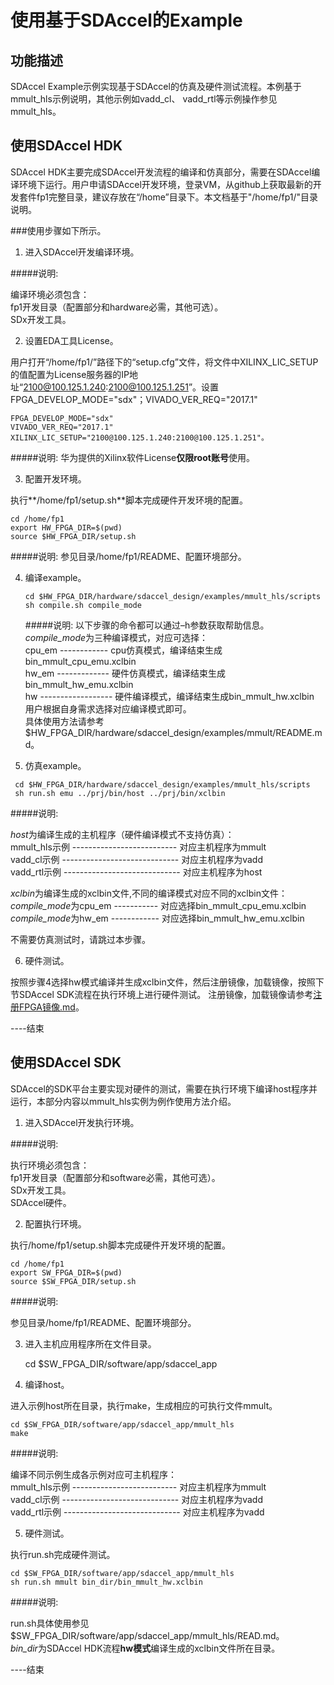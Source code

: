使用基于SDAccel的Example
========================

功能描述
--------------------------------------------------------------------------------------------------------------------------------------------------------------------------------

SDAccel Example示例实现基于SDAccel的仿真及硬件测试流程。本例基于mmult_hls示例说明，其他示例如vadd_cl、 vadd_rtl等示例操作参见mmult_hls。  

使用SDAccel HDK
---------------------------------------------------------------------------------------------------------------------------------------------------------------------------------

SDAccel HDK主要完成SDAccel开发流程的编译和仿真部分，需要在SDAccel编译环境下运行。用户申请SDAccel开发环境，登录VM，从github上获取最新的开发套件fp1完整目录，建议存放在“/home”目录下。本文档基于"/home/fp1/"目录说明。

###使用步骤如下所示。

1.  进入SDAccel开发编译环境。

  #####说明:

  编译环境必须包含：  
  fp1开发目录（配置部分和hardware必需，其他可选）。  
  SDx开发工具。

2.  设置EDA工具License。

  用户打开“/home/fp1/”路径下的“setup.cfg”文件，将文件中XILINX_LIC_SETUP的值配置为License服务器的IP地址“2100@100.125.1.240:2100@100.125.1.251”。设置FPGA_DEVELOP_MODE="sdx"；VIVADO_VER_REQ="2017.1"

  	FPGA_DEVELOP_MODE="sdx"  
  	VIVADO_VER_REQ="2017.1"  
  	XILINX_LIC_SETUP="2100@100.125.1.240:2100@100.125.1.251"。

  #####说明:
  华为提供的Xilinx软件License**仅限root账号**使用。

3.  配置开发环境。

  执行**/home/fp1/setup.sh**脚本完成硬件开发环境的配置。

  	cd /home/fp1
  	export HW_FPGA_DIR=$(pwd)
  	source $HW_FPGA_DIR/setup.sh
  #####说明:
  参见目录/home/fp1/README、配置环境部分。

4. 编译example。
   ```
   cd $HW_FPGA_DIR/hardware/sdaccel_design/examples/mmult_hls/scripts
   sh compile.sh compile_mode
   ```

   #####说明:
   以下步骤的命令都可以通过–h参数获取帮助信息。  
   *compile_mode*为三种编译模式，对应可选择：  
   cpu_em ------------ cpu仿真模式，编译结束生成bin_mmult_cpu_emu.xclbin  
   hw_em ------------- 硬件仿真模式，编译结束生成bin_mmult_hw_emu.xclbin   
   hw ------------------ 硬件编译模式，编译结束生成bin_mmult_hw.xclbin   
   用户根据自身需求选择对应编译模式即可。  
   具体使用方法请参考$HW\_FPGA_DIR/hardware/sdaccel_design/examples/mmult/README.md。

5.  仿真example。
   ```
    cd $HW_FPGA_DIR/hardware/sdaccel_design/examples/mmult_hls/scripts
    sh run.sh emu ../prj/bin/host ../prj/bin/xclbin
   ```
   #####说明:

   *host*为编译生成的主机程序（硬件编译模式不支持仿真）：  
   mmult_hls示例 -------------------------- 对应主机程序为mmult  
   vadd_cl示例 ----------------------------- 对应主机程序为vadd  
   vadd_rtl示例 ----------------------------- 对应主机程序为host

   *xclbin*为编译生成的xclbin文件,不同的编译模式对应不同的xclbin文件：  
   *compile_mode*为cpu_em ----------- 对应选择bin_mmult_cpu_emu.xclbin  
   *compile_mode*为hw_em ------------ 对应选择bin_mmult_hw_emu.xclbin  

   不需要仿真测试时，请跳过本步骤。

6. 硬件测试。

  按照步骤4选择hw模式编译并生成xclbin文件，然后注册镜像，加载镜像，按照下节SDAccel SDK流程在执行环境上进行硬件测试。
  注册镜像，加载镜像请参考[注册FPGA镜像.md](./注册FPGA镜像.md)。

----结束

使用SDAccel SDK
---------------------------------------------------------------------------------------------------------------------------------------------------------------------------------

SDAccel的SDK平台主要实现对硬件的测试，需要在执行环境下编译host程序并运行，本部分内容以mmult_hls实例为例作使用方法介绍。

1.  进入SDAccel开发执行环境。

  #####说明:

  执行环境必须包含：  
  fp1开发目录（配置部分和software必需，其他可选）。  
  SDx开发工具。  
  SDAccel硬件。

2. 配置执行环境。

  执行/home/fp1/setup.sh脚本完成硬件开发环境的配置。

  	cd /home/fp1
  	export SW_FPGA_DIR=$(pwd)
  	source $SW_FPGA_DIR/setup.sh
  #####说明:

  参见目录/home/fp1/README、配置环境部分。

3.  进入主机应用程序所在文件目录。

    cd $SW_FPGA_DIR/software/app/sdaccel_app

4.  编译host。

  进入示例host所在目录，执行make，生成相应的可执行文件mmult。

  	cd $SW_FPGA_DIR/software/app/sdaccel_app/mmult_hls
  	make

  #####说明:

  编译不同示例生成各示例对应可主机程序：  
  mmult_hls示例 -------------------------- 对应主机程序为mmult  
  vadd_cl示例 ----------------------------- 对应主机程序为vadd  
  vadd_rtl示例 ----------------------------- 对应主机程序为vadd

5.  硬件测试。

  执行run.sh完成硬件测试。

  	cd $SW_FPGA_DIR/software/app/sdaccel_app/mmult_hls
  	sh run.sh mmult bin_dir/bin_mmult_hw.xclbin

  #####说明:

  run.sh具体使用参见$SW_FPGA_DIR/software/app/sdaccel_app/mmult_hls/READ.md。  
  *bin_dir*为SDAccel HDK流程**hw模式**编译生成的xclbin文件所在目录。

----结束
